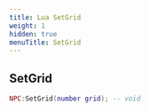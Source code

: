 ```yaml
---
title: Lua SetGrid
weight: 1
hidden: true
menuTitle: SetGrid
---
```

## SetGrid
```lua
NPC:SetGrid(number grid); -- void
```